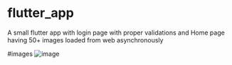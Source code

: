 # flutter_app
A small flutter app with login page with proper validations and Home page having 50+ images loaded from web asynchronously

#images
![image](https://github.com/rohitraj78/flutter_app/assets/134696934/a8b71237-1685-4709-93d7-9c78bb6672d5)


